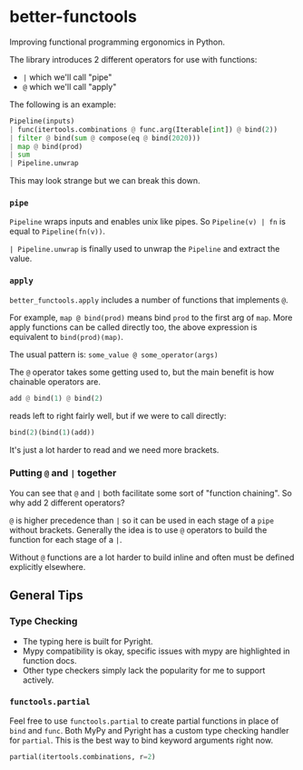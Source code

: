 # better-functools
Improving functional programming ergonomics in Python.

The library introduces 2 different operators for use with functions:
- `|` which we'll call "pipe"
- `@` which we'll call "apply"


The following is an example:
```python
Pipeline(inputs)
| func(itertools.combinations @ func.arg(Iterable[int]) @ bind(2))
| filter @ bind(sum @ compose(eq @ bind(2020)))
| map @ bind(prod)
| sum
| Pipeline.unwrap
```

This may look strange but we can break this down.

### `pipe`
`Pipeline` wraps inputs and enables unix like pipes.
So `Pipeline(v) | fn` is equal to `Pipeline(fn(v))`.

`| Pipeline.unwrap` is finally used to unwrap the `Pipeline` and extract the value.


### `apply`
`better_functools.apply` includes a number of functions that implements `@`.

For example, `map @ bind(prod)` means bind `prod` to the first arg of `map`.
More apply functions can be called directly too, the above expression is equivalent to
`bind(prod)(map)`.

The usual pattern is: `some_value @ some_operator(args)`

The `@` operator takes some getting used to, but the main benefit is how chainable operators are.

```python
add @ bind(1) @ bind(2)
```
reads left to right fairly well, but if we were to call directly:

```python
bind(2)(bind(1)(add))
```
It's just a lot harder to read and we need more brackets.


### Putting `@` and `|` together
You can see that `@` and `|` both facilitate some sort of "function chaining". So why add 2
different operators?

`@` is higher precedence than `|` so it can be used in each stage of a `pipe` without brackets.
Generally the idea is to use `@` operators to build the function for each stage of a `|`.

Without `@` functions are a lot harder to build inline and often must be defined explicitly
elsewhere.

## General Tips

### Type Checking
- The typing here is built for Pyright.
- Mypy compatibility is okay, specific issues with mypy are highlighted in function docs.
- Other type checkers simply lack the popularity for me to support actively.

### `functools.partial`
Feel free to use `functools.partial` to create partial functions in place of `bind` and `func`.
Both MyPy and Pyright has a custom type checking handler for `partial`. This is the best way to 
bind keyword arguments right now.

```python
partial(itertools.combinations, r=2)
```
